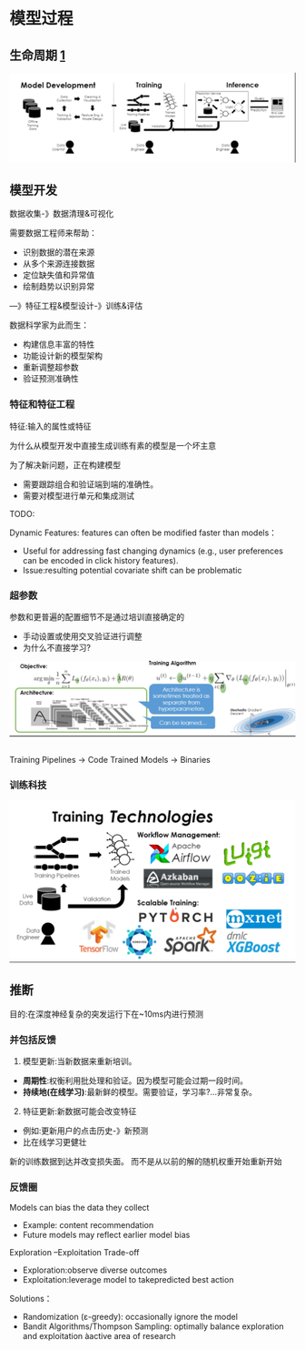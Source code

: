 # 模型过程

## 生命周期 [1]

![模型的生命周期](../img/ML_Lifecycle.png)

## 模型开发

数据收集-》数据清理&可视化

需要数据工程师来帮助：

- 识别数据的潜在来源
- 从多个来源连接数据
- 定位缺失值和异常值
- 绘制趋势以识别异常

—》特征工程&模型设计-》训练&评估

数据科学家为此而生：

- 构建信息丰富的特性
- 功能设计新的模型架构
- 重新调整超参数
- 验证预测准确性

### 特征和特征工程

特征:输入的属性或特征

为什么从模型开发中直接生成训练有素的模型是一个坏主意

为了解决新问题，正在构建模型

- 需要跟踪组合和验证端到端的准确性。
- 需要对模型进行单元和集成测试

TODO:

Dynamic Features: features can often be modified faster than models：

- Useful for addressing fast changing dynamics (e.g., user preferences can be encoded in click history features).
- Issue:resulting potential covariate shift can be problematic



### 超参数

参数和更普遍的配置细节不是通过培训直接确定的

- 手动设置或使用交叉验证进行调整
- 为什么不直接学习?

![寻找超参](../img/find_hyperparameter.png)

##



###

Training Pipelines -> Code
Trained Models -> Binaries

### 训练科技

![训练科技](../img/train_tech.png)

## 推断

目的:在深度神经复杂的突发运行下在~10ms内进行预测

### 并包括反馈

1. 模型更新:当新数据来重新培训。

- **周期性**:权衡利用批处理和验证。因为模型可能会过期一段时间。
- **持续地(在线学习)**:最新鲜的模型。需要验证，学习率?…非常复杂。

2. 特征更新:新数据可能会改变特征

- 例如:更新用户的点击历史-》新预测
- 比在线学习更健壮


新的训练数据到达并改变损失面。
而不是从以前的解的随机权重开始重新开始




### 反馈圈

Models can bias the data they collect

- Example: content recommendation
- Future models may reflect earlier model bias

Exploration –Exploitation Trade-off

- Exploration:observe diverse outcomes
- Exploitation:leverage model to takepredicted best action

Solutions：

- Randomization (ε-greedy): occasionally ignore the model
- Bandit Algorithms/Thompson Sampling: optimally balance exploration and exploitation àactive area of research


[1]: https://ucbrise.github.io/cs294-ai-sys-fa19/assets/lectures/lec03/03_ml-lifecycle.pdf
